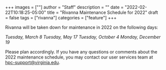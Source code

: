 +++
images = [""]
author = "Staff"
description = ""
date = "2022-02-22T10:18:25-05:00"
title = "Rivanna Maintenance Schedule for 2022"
draft = false
tags = ["rivanna"]
categories = ["feature"]
+++

Rivanna will be taken down for maintenance in 2022 on the following days:

*Tuesday, March 8*
*Tuesday, May 17*
*Tuesday, October 4*
*Monday, December 19*

Please plan accordingly. If you have any questions or comments about the 2022 maintenance schedule, you may contact our user services team at hpc-support@virginia.edu. 
